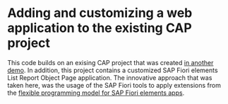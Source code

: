 # Adding and customizing a web application to the existing CAP project

This code builds on an exising CAP project that was created [in another demo](../cap). In addition, this project contains a customized SAP Fiori elements List Report Object Page application.
The innovative approach that was taken here, was the usage of the SAP Fiori tools to apply extensions from the [flexible programming model for SAP Fiori elements apps](https://blogs.sap.com/2021/08/19/leverage-the-flexible-programming-model-to-extend-your-sap-fiori-elements-apps-for-odata-v4/).
